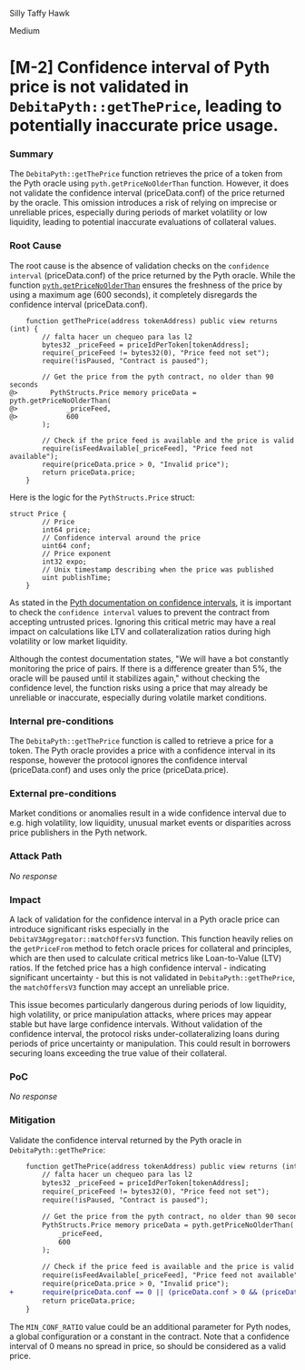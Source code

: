 Silly Taffy Hawk

Medium

# [M-2] Confidence interval of Pyth price is not validated in `DebitaPyth::getThePrice`, leading to potentially inaccurate price usage.

### Summary

The `DebitaPyth::getThePrice` function retrieves the price of a token from the Pyth oracle using `pyth.getPriceNoOlderThan` function. However, it does not validate the confidence interval (priceData.conf) of the price returned by the oracle. This omission introduces a risk of relying on imprecise or unreliable prices, especially during periods of market volatility or low liquidity, leading to potential inaccurate evaluations of collateral values.

### Root Cause

The root cause is the absence of validation checks on the `confidence interval` (priceData.conf) of the price returned by the Pyth oracle. While the function [`pyth.getPriceNoOlderThan`](https://github.com/sherlock-audit/2024-11-debita-finance-v3/blob/main/Debita-V3-Contracts/contracts/oracles/DebitaPyth.sol#L32-L35) ensures the freshness of the price by using a maximum age (600 seconds), it completely disregards the confidence interval (priceData.conf).

```solidity
    function getThePrice(address tokenAddress) public view returns (int) {
        // falta hacer un chequeo para las l2
        bytes32 _priceFeed = priceIdPerToken[tokenAddress];
        require(_priceFeed != bytes32(0), "Price feed not set");
        require(!isPaused, "Contract is paused");

        // Get the price from the pyth contract, no older than 90 seconds
@>        PythStructs.Price memory priceData = pyth.getPriceNoOlderThan(
@>            _priceFeed,
@>            600
        );

        // Check if the price feed is available and the price is valid
        require(isFeedAvailable[_priceFeed], "Price feed not available");
        require(priceData.price > 0, "Invalid price");
        return priceData.price;
    }
```

Here is the logic for the `PythStructs.Price` struct:

```solidity
struct Price {
        // Price
        int64 price;
        // Confidence interval around the price
        uint64 conf;
        // Price exponent
        int32 expo;
        // Unix timestamp describing when the price was published
        uint publishTime;
    }
```

As stated in the [Pyth documentation on confidence intervals](https://docs.pyth.network/price-feeds/best-practices#confidence-intervals), it is important to check the `confidence interval` values to prevent the contract from accepting untrusted prices. Ignoring this critical metric may have a real impact on calculations like LTV and collateralization ratios during high volatility or low market liquidity. 

Although the contest documentation states, "We will have a bot constantly monitoring the price of pairs. If there is a difference greater than 5%, the oracle will be paused until it stabilizes again," without checking the confidence level, the function risks using a price that may already be unreliable or inaccurate, especially during volatile market conditions. 

### Internal pre-conditions

The `DebitaPyth::getThePrice` function is called to retrieve a price for a token.
The Pyth oracle provides a price with a confidence interval in its response, however the protocol ignores the confidence interval (priceData.conf) and uses only the price (priceData.price).

### External pre-conditions

Market conditions or anomalies result in a wide confidence interval due to e.g. high volatility, low liquidity, unusual market events or disparities across price publishers in the Pyth network.

### Attack Path

_No response_

### Impact

A lack of validation for the confidence interval in a Pyth oracle price can introduce significant risks especially in the `DebitaV3Aggregator::matchOffersV3` function. This function heavily relies on the `getPriceFrom` method to fetch oracle prices for collateral and principles, which are then used to calculate critical metrics like Loan-to-Value (LTV) ratios. If the fetched price has a high confidence interval - indicating significant uncertainty - but this is not validated in `DebitaPyth::getThePrice`, the `matchOffersV3` function may accept an unreliable price. 

This issue becomes particularly dangerous during periods of low liquidity, high volatility, or price manipulation attacks, where prices may appear stable but have large confidence intervals. Without validation of the confidence interval, the protocol risks under-collateralizing loans during periods of price uncertainty or manipulation. This could result in borrowers securing loans exceeding the true value of their collateral.

### PoC

_No response_

### Mitigation

Validate the confidence interval returned by the Pyth oracle in `DebitaPyth::getThePrice`:

```diff
    function getThePrice(address tokenAddress) public view returns (int) {
        // falta hacer un chequeo para las l2
        bytes32 _priceFeed = priceIdPerToken[tokenAddress];
        require(_priceFeed != bytes32(0), "Price feed not set");
        require(!isPaused, "Contract is paused");

        // Get the price from the pyth contract, no older than 90 seconds
        PythStructs.Price memory priceData = pyth.getPriceNoOlderThan(
            _priceFeed,
            600
        );

        // Check if the price feed is available and the price is valid
        require(isFeedAvailable[_priceFeed], "Price feed not available");
        require(priceData.price > 0, "Invalid price");
+       require(priceData.conf == 0 || (priceData.conf > 0 && (priceData.price / int64(priceData.conf)) >= MIN_CONF_RATIO), "Price confidence is too low");
        return priceData.price;
    }
```
The `MIN_CONF_RATIO` value could be an additional parameter for Pyth nodes, a global configuration or a constant in the contract.
Note that a confidence interval of 0 means no spread in price, so should be considered as a valid price.